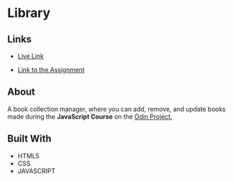 # Library

## Links

- [Live Link](https://alejandroxvii.github.io/library/)

- [Link to the Assignment](https://www.theodinproject.com/lessons/node-path-javascript-library#project-solution)

## About
A book collection manager, where you can add, remove, and update books made during the **JavaScript Course** on the [Odin Project.](https://www.theodinproject.com/)

## Built With
- HTML5
- CSS
- JAVASCRIPT
